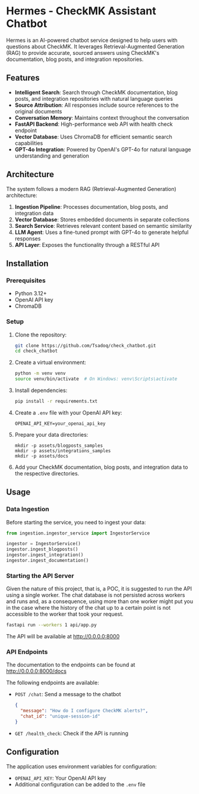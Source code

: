 # Hermes - CheckMK Assistant Chatbot

Hermes is an AI-powered chatbot service designed to help users with questions about CheckMK. It leverages Retrieval-Augmented Generation (RAG) to provide accurate, sourced answers using CheckMK's documentation, blog posts, and integration repositories.

## Features

- **Intelligent Search**: Search through CheckMK documentation, blog posts, and integration repositories with natural language queries
- **Source Attribution**: All responses include source references to the original documents
- **Conversation Memory**: Maintains context throughout the conversation
- **FastAPI Backend**: High-performance web API with health check endpoint
- **Vector Database**: Uses ChromaDB for efficient semantic search capabilities
- **GPT-4o Integration**: Powered by OpenAI's GPT-4o for natural language understanding and generation

## Architecture

The system follows a modern RAG (Retrieval-Augmented Generation) architecture:

1. **Ingestion Pipeline**: Processes documentation, blog posts, and integration data
2. **Vector Database**: Stores embedded documents in separate collections
3. **Search Service**: Retrieves relevant content based on semantic similarity
4. **LLM Agent**: Uses a fine-tuned prompt with GPT-4o to generate helpful responses
5. **API Layer**: Exposes the functionality through a RESTful API

## Installation

### Prerequisites

- Python 3.12+
- OpenAI API key
- ChromaDB

### Setup

1. Clone the repository:
   ```bash
   git clone https://github.com/Tsadoq/check_chatbot.git
   cd check_chatbot
   ```

2. Create a virtual environment:
   ```bash
   python -m venv venv
   source venv/bin/activate  # On Windows: venv\Scripts\activate
   ```

3. Install dependencies:
   ```bash
   pip install -r requirements.txt
   ```

4. Create a `.env` file with your OpenAI API key:
   ```
   OPENAI_API_KEY=your_openai_api_key
   ```

5. Prepare your data directories:
   ```
   mkdir -p assets/blogposts_samples
   mkdir -p assets/integrations_samples
   mkdir -p assets/docs
   ```

6. Add your CheckMK documentation, blog posts, and integration data to the respective directories.

## Usage

### Data Ingestion

Before starting the service, you need to ingest your data:

```python
from ingestion.ingestor_service import IngestorService

ingestor = IngestorService()
ingestor.ingest_blogposts()
ingestor.ingest_integration()
ingestor.ingest_documentation()
```

### Starting the API Server

Given the nature of this project, that is, a POC, it is suggested to run the API using a single worker. The chat database is not persisted across workers and runs and, as a consequence, using more than one worker might put you in the case where the history of the chat up to a certain point is not accessible to the worker that took your request.

```bash
fastapi run --workers 1 api/app.py  
```

The API will be available at http://0.0.0.0:8000

### API Endpoints
The documentation to the endpoints can be found at  http://0.0.0.0:8000/docs

The following endpoints are available:
- `POST /chat`: Send a message to the chatbot
  ```json
  {
    "message": "How do I configure CheckMK alerts?",
    "chat_id": "unique-session-id"
  }
  ```

- `GET /health_check`: Check if the API is running

## Configuration

The application uses environment variables for configuration:

- `OPENAI_API_KEY`: Your OpenAI API key
- Additional configuration can be added to the `.env` file